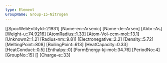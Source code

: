 ```yaml
---
type: Element
GroupName: Group-15-Nitrogen
---
```

[[SpocWebEntityId::21931]
[Name-en::Arsenic]
[Name-de::Arsen]
[Abbr::As]
[Weight-u::74.9216]
[AtomRadius::1.33]
[Atom-Vol-ccm-mol::13.1]
[Unknown2::1.2]
[Radius-nm::9.81]
[Electronegative::2.2]
[Density::5.72]
[MeltingPoint::808]
[BoilingPoint::613]
[HeatCapacity::0.33]
[HeatConduct::0.5]
[Enthalpy::0]
[FormEnergy-kj-mol::34.76]
[PeriodNo::4]
[GroupNo::15]
[]
[Charge-e::33]

